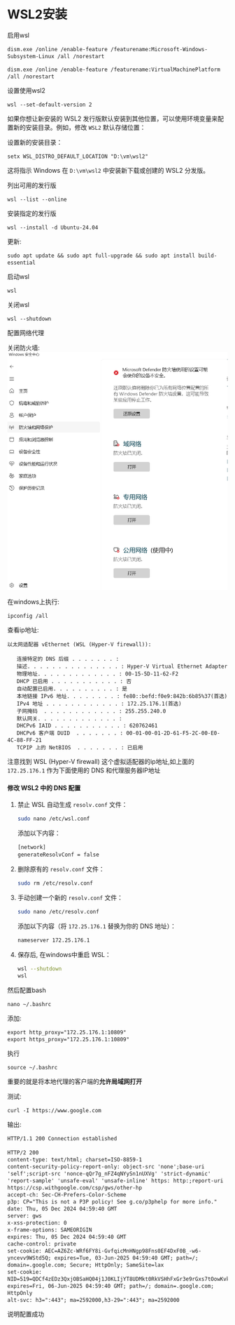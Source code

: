 # WSL2安装

启用wsl

```shell
dism.exe /online /enable-feature /featurename:Microsoft-Windows-Subsystem-Linux /all /norestart
```

```shell
dism.exe /online /enable-feature /featurename:VirtualMachinePlatform /all /norestart
```

设置使用wsl2

```
wsl --set-default-version 2
```

如果你想让新安装的 WSL2 发行版默认安装到其他位置，可以使用环境变量来配置新的安装目录。例如，修改 `WSL2` 默认存储位置：

设置新的安装目录：

```shell
setx WSL_DISTRO_DEFAULT_LOCATION "D:\vm\wsl2"
```

这将指示 Windows 在 `D:\vm\wsl2` 中安装新下载或创建的 WSL2 分发版。



列出可用的发行版

```
wsl --list --online
```



安装指定的发行版

```
wsl --install -d Ubuntu-24.04
```

更新:

```
sudo apt update && sudo apt full-upgrade && sudo apt install build-essential
```



启动wsl

```
wsl
```

关闭wsl

```
wsl --shutdown
```



配置网络代理


关闭防火墙:
![image-20241205125358364](assets/image-20241205125358364.png)



在windows上执行:

```shell
ipconfig /all
```

查看ip地址:

```shell
以太网适配器 vEthernet (WSL (Hyper-V firewall)):

   连接特定的 DNS 后缀 . . . . . . . :
   描述. . . . . . . . . . . . . . . : Hyper-V Virtual Ethernet Adapter
   物理地址. . . . . . . . . . . . . : 00-15-5D-11-62-F2
   DHCP 已启用 . . . . . . . . . . . : 否
   自动配置已启用. . . . . . . . . . : 是
   本地链接 IPv6 地址. . . . . . . . : fe80::befd:f0e9:842b:6b85%37(首选)
   IPv4 地址 . . . . . . . . . . . . : 172.25.176.1(首选)
   子网掩码  . . . . . . . . . . . . : 255.255.240.0
   默认网关. . . . . . . . . . . . . :
   DHCPv6 IAID . . . . . . . . . . . : 620762461
   DHCPv6 客户端 DUID  . . . . . . . : 00-01-00-01-2D-61-F5-2C-00-E0-4C-88-FF-21
   TCPIP 上的 NetBIOS  . . . . . . . : 已启用
```

注意找到 WSL (Hyper-V firewall) 这个虚拟适配器的ip地址,如上面的 `172.25.176.1` 作为下面使用的 DNS 和代理服务器IP地址



#### **修改 WSL2 中的 DNS 配置**

1. 禁止 WSL 自动生成 `resolv.conf` 文件：

   ```bash
   sudo nano /etc/wsl.conf
   ```

   添加以下内容：

   ```bash
   [network]
   generateResolvConf = false
   ```

2. 删除原有的 `resolv.conf` 文件：

   ```bash
   sudo rm /etc/resolv.conf
   ```

3. 手动创建一个新的 `resolv.conf` 文件：

   ```bash
   sudo nano /etc/resolv.conf
   ```

   添加以下内容（将 `172.25.176.1` 替换为你的 DNS 地址）：

   ```bash
   nameserver 172.25.176.1
   ```

4. 保存后, 在windows中重启 WSL：

   ```bash
   wsl --shutdown
   wsl
   ```



然后配置bash

```shell
nano ~/.bashrc
```

添加:

```shell
export http_proxy="172.25.176.1:10809"
export https_proxy="172.25.176.1:10809"
```

执行

```shell
source ~/.bashrc
```

重要的就是将本地代理的客户端的**允许局域网打开**



测试:

```shell
curl -I https://www.google.com
```

输出:

```shell
HTTP/1.1 200 Connection established

HTTP/2 200
content-type: text/html; charset=ISO-8859-1
content-security-policy-report-only: object-src 'none';base-uri 'self';script-src 'nonce-qQr7g_nFZ4qNYySn1nUXVg' 'strict-dynamic' 'report-sample' 'unsafe-eval' 'unsafe-inline' https: http:;report-uri https://csp.withgoogle.com/csp/gws/other-hp
accept-ch: Sec-CH-Prefers-Color-Scheme
p3p: CP="This is not a P3P policy! See g.co/p3phelp for more info."
date: Thu, 05 Dec 2024 04:59:40 GMT
server: gws
x-xss-protection: 0
x-frame-options: SAMEORIGIN
expires: Thu, 05 Dec 2024 04:59:40 GMT
cache-control: private
set-cookie: AEC=AZ6Zc-WRf6FY8i-GvfqicMnHNgp98Fns0EF4DxF0B_-w6-yncevv9WStd5Q; expires=Tue, 03-Jun-2025 04:59:40 GMT; path=/; domain=.google.com; Secure; HttpOnly; SameSite=lax
set-cookie: NID=519=QDCf4zEDz3QxjOBSaHQ04j1J0KLIjYT8UDMkt0RkVSHhFxGr3e9rGxs7tOowKvk2fhbi_ng4_hLpMUV7wdds6GjpFRVwiXYrpym5rxqtayhLzWrnsHtq1zdhdRnB2NLjB1ZigDif2U9nvH_h2V3E8wOw2RXQ2sM9Apcl3KVoH5m7eZiYZSxWLFovlPKW4dgbhgZ_NQ; expires=Fri, 06-Jun-2025 04:59:40 GMT; path=/; domain=.google.com; HttpOnly
alt-svc: h3=":443"; ma=2592000,h3-29=":443"; ma=2592000
```

说明配置成功



